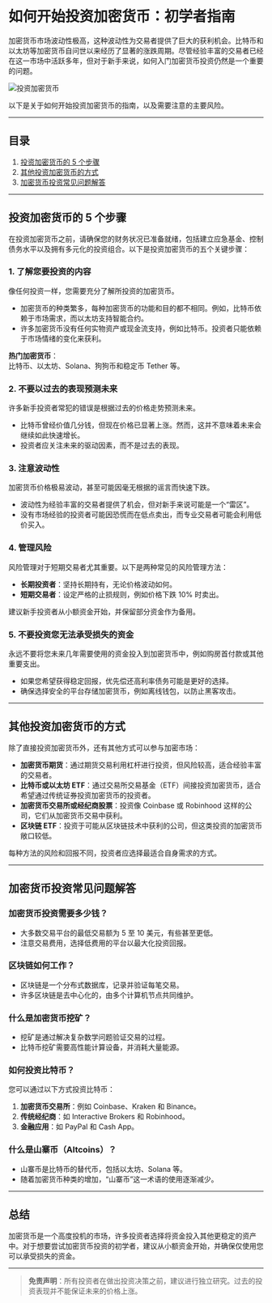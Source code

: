 # 如何开始投资加密货币：初学者指南

加密货币市场波动性极高，这种波动性为交易者提供了巨大的获利机会。比特币和以太坊等加密货币自问世以来经历了显著的涨跌周期。尽管经验丰富的交易者已经在这一市场中活跃多年，但对于新手来说，如何入门加密货币投资仍然是一个重要的问题。

![投资加密货币](https://github.com/user-attachments/assets/60b2a582-598d-46cf-9089-099ef3a0011b)

以下是关于如何开始投资加密货币的指南，以及需要注意的主要风险。

---

## 目录
1. [投资加密货币的 5 个步骤](#投资加密货币的-5-个步骤)
2. [其他投资加密货币的方式](#其他投资加密货币的方式)
3. [加密货币投资常见问题解答](#加密货币投资常见问题解答)

---

## 投资加密货币的 5 个步骤

在投资加密货币之前，请确保您的财务状况已准备就绪，包括建立应急基金、控制债务水平以及拥有多元化的投资组合。以下是投资加密货币的五个关键步骤：

### 1. 了解您要投资的内容
像任何投资一样，您需要充分了解所投资的加密货币。  
- 加密货币的种类繁多，每种加密货币的功能和目的都不相同。例如，比特币依赖于市场需求，而以太坊支持智能合约。  
- 许多加密货币没有任何实物资产或现金流支持，例如比特币。投资者只能依赖于市场情绪的变化来获利。

**热门加密货币**：  
比特币、以太坊、Solana、狗狗币和稳定币 Tether 等。

### 2. 不要以过去的表现预测未来
许多新手投资者常犯的错误是根据过去的价格走势预测未来。  
- 比特币曾经价值几分钱，但现在价格已显著上涨。然而，这并不意味着未来会继续如此快速增长。  
- 投资者应关注未来的驱动因素，而不是过去的表现。

### 3. 注意波动性
加密货币价格极易波动，甚至可能因毫无根据的谣言而快速下跌。  
- 波动性为经验丰富的交易者提供了机会，但对新手来说可能是一个“雷区”。  
- 没有市场经验的投资者可能因恐慌而在低点卖出，而专业交易者可能会利用低价买入。

### 4. 管理风险
风险管理对于短期交易者尤其重要。以下是两种常见的风险管理方法：  
- **长期投资者**：坚持长期持有，无论价格波动如何。  
- **短期交易者**：设定严格的止损规则，例如价格下跌 10% 时卖出。  

建议新手投资者从小额资金开始，并保留部分资金作为备用。

### 5. 不要投资您无法承受损失的资金
永远不要将您未来几年需要使用的资金投入到加密货币中，例如购房首付款或其他重要支出。  
- 如果您希望获得稳定回报，优先偿还高利率债务可能是更好的选择。  
- 确保选择安全的平台存储加密货币，例如离线钱包，以防止黑客攻击。

---

## 其他投资加密货币的方式

除了直接投资加密货币外，还有其他方式可以参与加密市场：

- **加密货币期货**：通过期货交易利用杠杆进行投资，但风险较高，适合经验丰富的交易者。  
- **比特币或以太坊 ETF**：通过交易所交易基金（ETF）间接投资加密货币，适合希望通过传统证券投资加密货币的投资者。  
- **加密货币交易所或经纪商股票**：投资像 Coinbase 或 Robinhood 这样的公司，它们从加密货币交易中获利。  
- **区块链 ETF**：投资于可能从区块链技术中获利的公司，但这类投资的加密货币敞口较低。

每种方法的风险和回报不同，投资者应选择最适合自身需求的方式。

---

## 加密货币投资常见问题解答

### 加密货币投资需要多少钱？
- 大多数交易平台的最低交易额为 5 至 10 美元，有些甚至更低。  
- 注意交易费用，选择低费用的平台以最大化投资回报。

### 区块链如何工作？
- 区块链是一个分布式数据库，记录并验证每笔交易。  
- 许多区块链是去中心化的，由多个计算机节点共同维护。

### 什么是加密货币挖矿？
- 挖矿是通过解决复杂数学问题验证交易的过程。  
- 比特币挖矿需要高性能计算设备，并消耗大量能源。

### 如何投资比特币？
您可以通过以下方式投资比特币：  
1. **加密货币交易所**：例如 Coinbase、Kraken 和 Binance。  
2. **传统经纪商**：如 Interactive Brokers 和 Robinhood。  
3. **金融应用**：如 PayPal 和 Cash App。

### 什么是山寨币（Altcoins）？
- 山寨币是比特币的替代币，包括以太坊、Solana 等。  
- 随着加密货币种类的增加，“山寨币”这一术语的使用逐渐减少。

---

## 总结

加密货币是一个高度投机的市场，许多投资者选择将资金投入其他更稳定的资产中。对于想要尝试加密货币投资的初学者，建议从小额资金开始，并确保仅使用您可以承受损失的资金。

---

> **免责声明**：所有投资者在做出投资决策之前，建议进行独立研究。过去的投资表现并不能保证未来的价格上涨。
